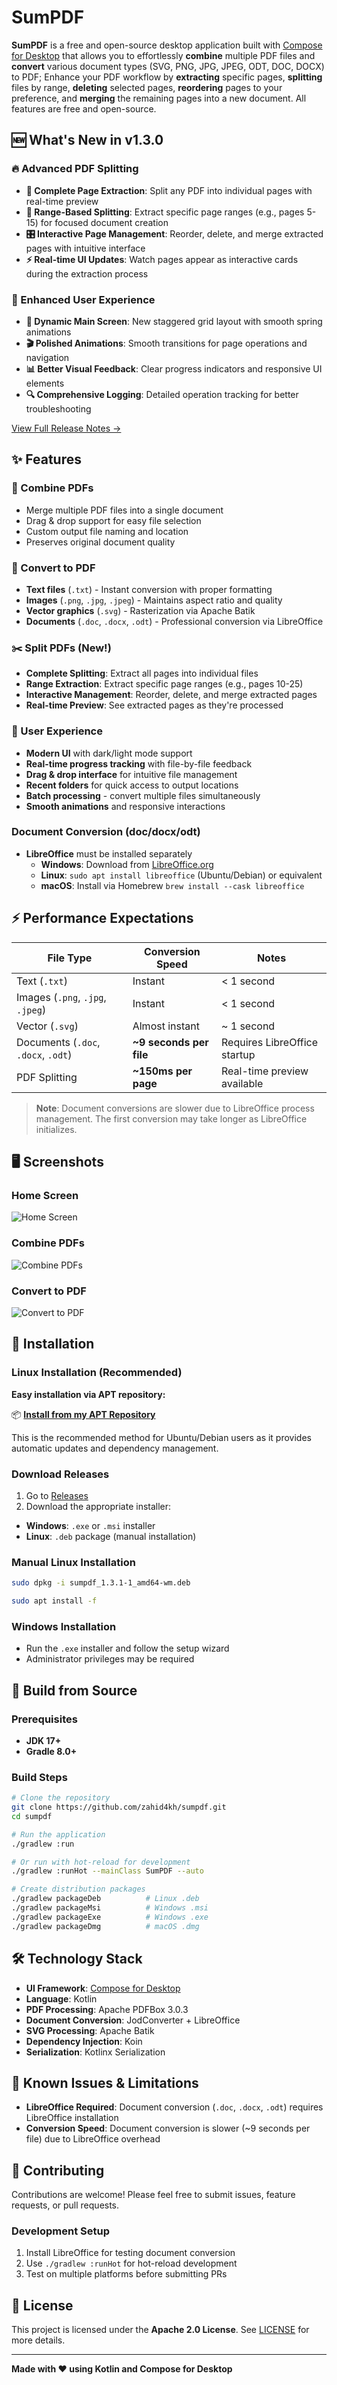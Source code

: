 # SumPDF

**SumPDF** is a free and open-source desktop application built with [Compose for Desktop](https://github.com/JetBrains/compose-multiplatform?tab=readme-ov-file#desktop) that allows you to effortlessly  **combine** multiple PDF files and **convert** various document types (SVG, PNG, JPG, JPEG, ODT, DOC, DOCX) to PDF; Enhance your PDF workflow by **extracting** specific pages, **splitting** files by range, **deleting** selected pages, **reordering** pages to your preference, and **merging** the remaining pages into a new document. All features are free and open-source.
## 🆕 What's New in v1.3.0

### 🔥 Advanced PDF Splitting
- **📄 Complete Page Extraction**: Split any PDF into individual pages with real-time preview
- **🎯 Range-Based Splitting**: Extract specific page ranges (e.g., pages 5-15) for focused document creation
- **🎛️ Interactive Page Management**: Reorder, delete, and merge extracted pages with intuitive interface
- **⚡ Real-time UI Updates**: Watch pages appear as interactive cards during the extraction process

### 🎨 Enhanced User Experience  
- **🌟 Dynamic Main Screen**: New staggered grid layout with smooth spring animations
- **🎬 Polished Animations**: Smooth transitions for page operations and navigation
- **📊 Better Visual Feedback**: Clear progress indicators and responsive UI elements
- **🔍 Comprehensive Logging**: Detailed operation tracking for better troubleshooting

[View Full Release Notes →](https://github.com/zahid4kh/sumpdf/releases/tag/1.3.0)

## ✨ Features

### 📄 Combine PDFs

- Merge multiple PDF files into a single document
- Drag & drop support for easy file selection
- Custom output file naming and location
- Preserves original document quality

### 🔄 Convert to PDF

- **Text files** (`.txt`) - Instant conversion with proper formatting
- **Images** (`.png`, `.jpg`, `.jpeg`) - Maintains aspect ratio and quality
- **Vector graphics** (`.svg`) - Rasterization via Apache Batik
- **Documents** (`.doc`, `.docx`, `.odt`) - Professional conversion via LibreOffice

### ✂️ Split PDFs (New!)

- **Complete Splitting**: Extract all pages into individual files
- **Range Extraction**: Extract specific page ranges (e.g., pages 10-25)
- **Interactive Management**: Reorder, delete, and merge extracted pages
- **Real-time Preview**: See extracted pages as they're processed

### 🎨 User Experience

- **Modern UI** with dark/light mode support
- **Real-time progress tracking** with file-by-file feedback
- **Drag & drop interface** for intuitive file management
- **Recent folders** for quick access to output locations
- **Batch processing** - convert multiple files simultaneously
- **Smooth animations** and responsive interactions

### Document Conversion (doc/docx/odt)

- **LibreOffice** must be installed separately
  - **Windows**: Download from [LibreOffice.org](https://www.libreoffice.org/download/download/)
  - **Linux**: `sudo apt install libreoffice` (Ubuntu/Debian) or equivalent
  - **macOS**: Install via Homebrew `brew install --cask libreoffice`

## ⚡ Performance Expectations

| File Type                           | Conversion Speed        | Notes                        |
| ----------------------------------- | ----------------------- | ---------------------------- |
| Text (`.txt`)                       | Instant                 | < 1 second                   |
| Images (`.png`, `.jpg`, `.jpeg`)    | Instant                 | < 1 second                   |
| Vector (`.svg`)                     | Almost instant          | ~ 1 second                   |
| Documents (`.doc`, `.docx`, `.odt`) | **~9 seconds per file** | Requires LibreOffice startup |
| PDF Splitting                       | **~150ms per page**     | Real-time preview available  |

> **Note**: Document conversions are slower due to LibreOffice process management. The first conversion may take longer as LibreOffice initializes.

## 🖥️ Screenshots

### Home Screen

![Home Screen](screenshots/home.png)

### Combine PDFs

![Combine PDFs](screenshots/combine.png)

### Convert to PDF

![Convert to PDF](screenshots/convert.png)

## 🚀 Installation

### Linux Installation (Recommended)

**Easy installation via APT repository:**

📦 **[Install from my APT Repository](https://github.com/zahid4kh/my-apt-repo)**

This is the recommended method for Ubuntu/Debian users as it provides automatic updates and dependency management.

### Download Releases

1. Go to [Releases](https://github.com/zahid4kh/sumpdf/releases)
2. Download the appropriate installer:

- **Windows**: `.exe` or `.msi` installer
- **Linux**: `.deb` package (manual installation)

### Manual Linux Installation

```bash
sudo dpkg -i sumpdf_1.3.1-1_amd64-wm.deb

sudo apt install -f
```

### Windows Installation

- Run the `.exe` installer and follow the setup wizard
- Administrator privileges may be required

## 🔧 Build from Source

### Prerequisites

- **JDK 17+**
- **Gradle 8.0+**

### Build Steps

```bash
# Clone the repository
git clone https://github.com/zahid4kh/sumpdf.git
cd sumpdf

# Run the application
./gradlew :run

# Or run with hot-reload for development
./gradlew :runHot --mainClass SumPDF --auto

# Create distribution packages
./gradlew packageDeb          # Linux .deb
./gradlew packageMsi          # Windows .msi
./gradlew packageExe          # Windows .exe
./gradlew packageDmg          # macOS .dmg
```

## 🛠️ Technology Stack

- **UI Framework**: [Compose for Desktop](https://github.com/JetBrains/compose-multiplatform?tab=readme-ov-file#desktop)
- **Language**: Kotlin
- **PDF Processing**: Apache PDFBox 3.0.3
- **Document Conversion**: JodConverter + LibreOffice
- **SVG Processing**: Apache Batik
- **Dependency Injection**: Koin
- **Serialization**: Kotlinx Serialization

## 🐛 Known Issues & Limitations

- **LibreOffice Required**: Document conversion (`.doc`, `.docx`, `.odt`) requires LibreOffice installation
- **Conversion Speed**: Document conversion is slower (~9 seconds per file) due to LibreOffice overhead

## 🤝 Contributing

Contributions are welcome! Please feel free to submit issues, feature requests, or pull requests.

### Development Setup

1. Install LibreOffice for testing document conversion
2. Use `./gradlew :runHot` for hot-reload development
3. Test on multiple platforms before submitting PRs

## 📝 License

This project is licensed under the **Apache 2.0 License**. See [LICENSE](LICENSE) for more details.

---

**Made with ❤️ using Kotlin and Compose for Desktop**
